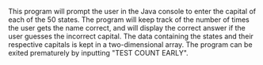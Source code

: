 This program will prompt the user in the Java console to enter the capital of each of the 50 states. The program will keep track of the number of times the user gets the name correct, and will display the correct answer if the user guesses the incorrect capital. The data containing the states and their respective capitals is kept in a two-dimensional array.
The program can be exited prematurely by inputting "TEST COUNT EARLY".
